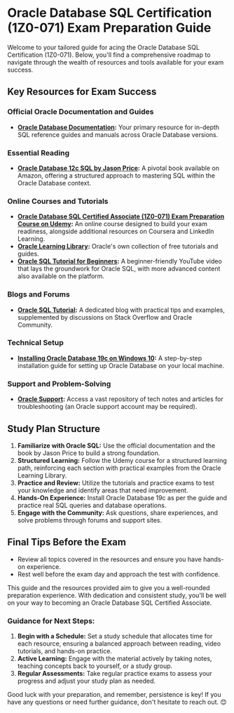 # Oracle Database SQL Certification (1Z0-071) Exam Preparation Guide

Welcome to your tailored guide for acing the Oracle Database SQL Certification (1Z0-071). Below, you'll find a comprehensive roadmap to navigate through the wealth of resources and tools available for your exam success.

## Key Resources for Exam Success

### Official Oracle Documentation and Guides
- **[Oracle Database Documentation](https://docs.oracle.com/en/database/):** Your primary resource for in-depth SQL reference guides and manuals across Oracle Database versions.

### Essential Reading
- **[Oracle Database 12c SQL by Jason Price](https://www.amazon.com/Oracle-Database-12c-SQL-Jason/dp/0071799354):** A pivotal book available on Amazon, offering a structured approach to mastering SQL within the Oracle Database context.

### Online Courses and Tutorials
- **[Oracle Database SQL Certified Associate (1Z0-071) Exam Preparation Course on Udemy](https://www.udemy.com/course/oracle-database-12c-sql-certified-associate-1z0-071/):** An online course designed to build your exam readiness, alongside additional resources on Coursera and LinkedIn Learning.
- **[Oracle Learning Library](https://apexapps.oracle.com/pls/apex/f?p=44785:1:0):** Oracle's own collection of free tutorials and guides.
- **[Oracle SQL Tutorial for Beginners](https://www.youtube.com/watch?v=JwG8cZVj83g):** A beginner-friendly YouTube video that lays the groundwork for Oracle SQL, with more advanced content also available on the platform.

### Blogs and Forums
- **[Oracle SQL Tutorial](https://www.oracletutorial.com/):** A dedicated blog with practical tips and examples, supplemented by discussions on Stack Overflow and Oracle Community.

### Technical Setup
- **[Installing Oracle Database 19c on Windows 10](https://www.oracle.com/webfolder/technetwork/tutorials/obe/db/19c/r1/Windows_DB_Install_OBE/Installing_Oracle_Db19c_on_Windows.html):** A step-by-step installation guide for setting up Oracle Database on your local machine.

### Support and Problem-Solving
- **[Oracle Support](https://support.oracle.com/):** Access a vast repository of tech notes and articles for troubleshooting (an Oracle support account may be required).

## Study Plan Structure

1. **Familiarize with Oracle SQL:** Use the official documentation and the book by Jason Price to build a strong foundation.
2. **Structured Learning:** Follow the Udemy course for a structured learning path, reinforcing each section with practical examples from the Oracle Learning Library.
3. **Practice and Review:** Utilize the tutorials and practice exams to test your knowledge and identify areas that need improvement.
4. **Hands-On Experience:** Install Oracle Database 19c as per the guide and practice real SQL queries and database operations.
5. **Engage with the Community:** Ask questions, share experiences, and solve problems through forums and support sites.

## Final Tips Before the Exam

- Review all topics covered in the resources and ensure you have hands-on experience.
- Rest well before the exam day and approach the test with confidence.

This guide and the resources provided aim to give you a well-rounded preparation experience. With dedication and consistent study, you'll be well on your way to becoming an Oracle Database SQL Certified Associate.

### Guidance for Next Steps:

1. **Begin with a Schedule:** Set a study schedule that allocates time for each resource, ensuring a balanced approach between reading, video tutorials, and hands-on practice.
2. **Active Learning:** Engage with the material actively by taking notes, teaching concepts back to yourself, or a study group.
3. **Regular Assessments:** Take regular practice exams to assess your progress and adjust your study plan as needed.

Good luck with your preparation, and remember, persistence is key! If you have any questions or need further guidance, don't hesitate to reach out. 😊
